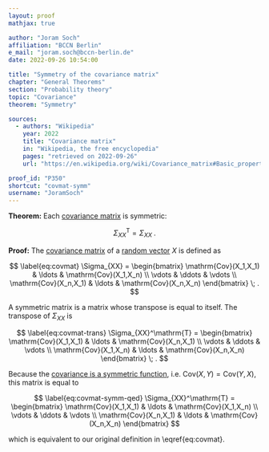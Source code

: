 ```yaml
---
layout: proof
mathjax: true

author: "Joram Soch"
affiliation: "BCCN Berlin"
e_mail: "joram.soch@bccn-berlin.de"
date: 2022-09-26 10:54:00

title: "Symmetry of the covariance matrix"
chapter: "General Theorems"
section: "Probability theory"
topic: "Covariance"
theorem: "Symmetry"

sources:
  - authors: "Wikipedia"
    year: 2022
    title: "Covariance matrix"
    in: "Wikipedia, the free encyclopedia"
    pages: "retrieved on 2022-09-26"
    url: "https://en.wikipedia.org/wiki/Covariance_matrix#Basic_properties"

proof_id: "P350"
shortcut: "covmat-symm"
username: "JoramSoch"
---
```



**Theorem:** Each [covariance matrix](/D/covmat) is symmetric:

$$ \label{eq:covmat-symm}
\Sigma_{XX}^\mathrm{T} = \Sigma_{XX} \; .
$$


**Proof:** The [covariance matrix](/D/covmat) of a [random vector](/D/rvec) $X$ is defined as

$$ \label{eq:covmat}
\Sigma_{XX} =
\begin{bmatrix}
\mathrm{Cov}(X_1,X_1) & \ldots & \mathrm{Cov}(X_1,X_n) \\
\vdots & \ddots & \vdots \\
\mathrm{Cov}(X_n,X_1) & \ldots & \mathrm{Cov}(X_n,X_n)
\end{bmatrix} \; .
$$

A symmetric matrix is a matrix whose transpose is equal to itself. The transpose of $\Sigma_{XX}$ is 

$$ \label{eq:covmat-trans}
\Sigma_{XX}^\mathrm{T} =
\begin{bmatrix}
\mathrm{Cov}(X_1,X_1) & \ldots & \mathrm{Cov}(X_n,X_1) \\
\vdots & \ddots & \vdots \\
\mathrm{Cov}(X_1,X_n) & \ldots & \mathrm{Cov}(X_n,X_n)
\end{bmatrix} \; .
$$

Because the [covariance is a symmetric function](/P/cov-symm), i.e. $\mathrm{Cov}(X,Y) = \mathrm{Cov}(Y,X)$, this matrix is equal to

$$ \label{eq:covmat-symm-qed}
\Sigma_{XX}^\mathrm{T} =
\begin{bmatrix}
\mathrm{Cov}(X_1,X_1) & \ldots & \mathrm{Cov}(X_1,X_n) \\
\vdots & \ddots & \vdots \\
\mathrm{Cov}(X_n,X_1) & \ldots & \mathrm{Cov}(X_n,X_n)
\end{bmatrix}
$$

which is equivalent to our original definition in \eqref{eq:covmat}.